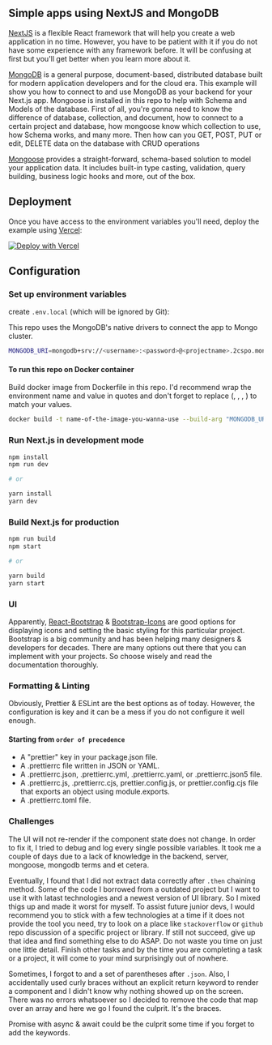 ## Simple apps using NextJS and MongoDB

[NextJS](https://nextjs.org/) is a flexible React framework that will help you create a web application in no time. However, you have to be patient with it if you do not have some experience with any framework before. It will be confusing at first but you'll get better when you learn more about it.

[MongoDB](https://www.mongodb.com/) is a general purpose, document-based, distributed database built for modern application developers and for the cloud era. This example will show you how to connect to and use MongoDB as your backend for your Next.js app. Mongoose is installed in this repo to help with Schema and Models of the database. First of all, you're gonna need to know the difference of database, collection, and document, how to connect to a certain project and database, how mongoose know which collection to use, how Schema works, and many more. Then how can you GET, POST, PUT or edit, DELETE data on the database with CRUD operations

[Mongoose](https://mongoosejs.com/) provides a straight-forward, schema-based solution to model your application data. It includes built-in type casting, validation, query building, business logic hooks and more, out of the box.

## Deployment

Once you have access to the environment variables you'll need, deploy the example using [Vercel](https://vercel.com?utm_source=github&utm_medium=readme&utm_campaign=next-example):

[![Deploy with Vercel](https://vercel.com/button)](https://vercel.com/new/git/external?repository-url=https://github.com/vercel/next.js/tree/canary/examples/with-mongodb&project-name=with-mongodb&repository-name=with-mongodb&env=MONGODB_URI&envDescription=Required%20to%20connect%20the%20app%20with%20MongoDB)

## Configuration

### Set up environment variables

create `.env.local` (which will be ignored by Git):

This repo uses the MongoDB's native drivers to connect the app to Mongo cluster.

```bash
MONGODB_URI=mongodb+srv://<username>:<password>@<projectname>.2cspo.mongodb.net/<databasename>?retryWrites=true&w=majority
```

#### To run this repo on Docker container

Build docker image from Dockerfile in this repo. I'd recommend wrap the environment name and value in quotes and don't forget to replace (<username>, <password>, <projectname>, <databasename>) to match your values.

```bash
docker build -t name-of-the-image-you-wanna-use --build-arg "MONGODB_URI=mongodb+srv://<username>:<password>@<projectname>.2cspo.mongodb.net/<databasename>?retryWrites=true&w=majority" .
```

### Run Next.js in development mode

```bash
npm install
npm run dev

# or

yarn install
yarn dev
```

### Build Next.js for production

```bash
npm run build
npm start

# or

yarn build
yarn start
```

### UI

Apparently, [React-Bootstrap](https://react-bootstrap.github.io/) & [Bootstrap-Icons](https://icons.getbootstrap.com/) are good options for displaying icons and setting the basic styling for this particular project. Bootstrap is a big community and has been helping many designers & developers for decades. There are many options out there that you can implement with your projects. So choose wisely and read the documentation thoroughly.

### Formatting & Linting

Obviously, Prettier & ESLint are the best options as of today. However, the configuration is key and it can be a mess if you do not configure it well enough.

#### Starting from `order of precedence`

- A "prettier" key in your package.json file.
- A .prettierrc file written in JSON or YAML.
- A .prettierrc.json, .prettierrc.yml, .prettierrc.yaml, or .prettierrc.json5 file.
- A .prettierrc.js, .prettierrc.cjs, prettier.config.js, or prettier.config.cjs file that exports an object using module.exports.
- A .prettierrc.toml file.

### Challenges

The UI will not re-render if the component state does not change. In order to fix it, I tried to debug and log every single possible variables. It took me a couple of days due to a lack of knowledge in the backend, server, mongoose, mongodb terms and et cetera.

Eventually, I found that I did not extract data correctly after `.then` chaining method. Some of the code I borrowed from a outdated project but I want to use it with latast technologies and a newest version of UI library. So I mixed thigs up and made it worst for myself. To assist future junior devs, I would recommend you to stick with a few technologies at a time if it does not provide the tool you need, try to look on a place like `stackoverflow` or `github` repo discussion of a specific project or library. If still not succeed, give up that idea and find something else to do ASAP. Do not waste you time on just one little detail. Finish other tasks and by the time you are completing a task or a project, it will come to your mind surprisingly out of nowhere.

Sometimes, I forgot to and a set of parentheses after `.json`. Also, I accidentally used curly braces without an explicit return keyword to render a component and I didn't know why nothing showed up on the screen. There was no errors whatsoever so I decided to remove the code that map over an array and here we go I found the culprit. It's the braces.

Promise with async & await could be the culprit some time if you forget to add the keywords.
